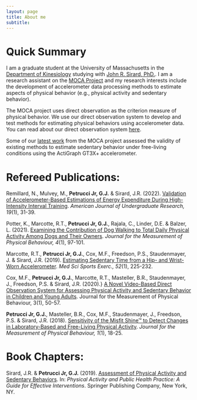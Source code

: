 ```yaml
---
layout: page
title: About me
subtitle: 
---
```

# Quick Summary
I am a graduate student at the University of Massachusetts in the [Department of Kinesiology](https://www.umass.edu/sphhs/kinesiology) studying with [John R. Sirard, PhD.](https://www.umass.edu/public-health-sciences/about/directory/john-sirard). I am a research assistant on the [MOCA Project](https://blogs.umass.edu/pahl/research/moca/) and my research interests include the development of accelerometer data processing methods to estimate aspects of physical behavior (e.g., physical activity and sedentary behavior). 

The MOCA project uses direct observation as the criterion measure of physical behavior. We use our direct observation system to develop and test methods for estimating physical behaviors using accelerometer data. You can read about our direct observation system [here](https://journals.humankinetics.com/view/journals/jmpb/aop/article-10.1123-jmpb.2019-0015/article-10.1123-jmpb.2019-0015.xml).

Some of our [latest work](https://pubmed.ncbi.nlm.nih.gov/31343523-estimating-sedentary-time-from-a-hip-and-wrist-worn-accelerometer/?from_term=marcotte+medicine+and+science+in+sport+and+exercise&from_pos=1) from the MOCA project assessed the validity of existing methods to estimate sedentary behavior under free-living conditions using the ActiGraph GT3X+ accelerometer.

# Refereed Publications:
Remillard, N., Mulvey, M., **Petrucci Jr, G.J.** & Sirard, J.R. (2022). [Validation of Accelerometer-Based Estimations of Energy Expenditure During High-Intensity Interval Training](https://www.ajuronline.org/uploads/Volume_19_1/AJUR_Vol_19_Issue_1_June_2022p31.pdf). *American Journal of Undergraduate Research, 19*(1), 31-39.

Potter, K., Marcotte, R.T., **Petrucci Jr, G.J.**, Rajala, C., Linder, D.E. & Balzer, L. (2021). [Examining the Contribution of Dog Walking to Total Daily Physical Activity Among Dogs and Their Owners](https://journals.humankinetics.com/view/journals/jmpb/4/2/article-p97.xml). *Journal for the Measurement of Physical Behaviour, 4*(1), 97-101.

Marcotte, R.T., **Petrucci Jr, G.J.**, Cox, M.F., Freedson, P.S., Staudenmayer, J. & Sirard, J.R. (2019). [Estimating Sedentary Time from a Hip- and Wrist-Worn Accelerometer](https://pubmed.ncbi.nlm.nih.gov/31343523/). *Med Sci Sports Exerc., 52*(1), 225-232.

Cox, M.F., **Petrucci Jr, G.J.**, Marcotte, R.T., Masteller, B.R., Staudenmayer, J., Freedson, P.S. & Sirard, J.R. (2020).} [A Novel Video-Based Direct Observation System for Assessing Physical Activity and Sedentary Behavior in Children and Young Adults](https://journals.humankinetics.com/view/journals/jmpb/3/1/article-p50.xml). Journal for the Measurement of Physical Behaviour, 3(1), 50-57.

**Petrucci Jr, G.J.**, Masteller, B.R., Cox, M.F., Staudenmayer, J., Freedson, P.S. & Sirard, J.R. (2018). [Sensitivity of the Misfit Shine™ to Detect Changes in Laboratory-Based and Free-Living Physical Activity](https://journals.humankinetics.com/view/journals/jmpb/1/1/article-p18.xml). *Journal for the Measurement of Physical Behaviour, 1*(1), 18-25.

# Book Chapters:
Sirard, J.R. & **Petrucci Jr, G.J.** (2019). [Assessment of Physical Activity and Sedentary Behaviors](https://www.springerpub.com/physical-activity-and-public-health-practice-9780826134585.html). In: *Physical Activity and Public Health Practice: A Guide for Effective Interventions*. Springer Publishing Company, New York, NY.

